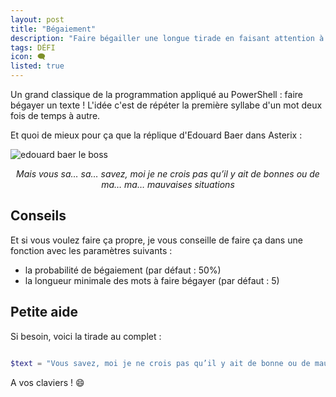 ```yaml
---
layout: post
title: "Bégaiement"
description: "Faire bégailler une longue tirade en faisant attention à la longueur des mots et aux syllabes"
tags: DÉFI
icon: 🗨️
listed: true
---
```


Un grand classique de la programmation appliqué au PowerShell : faire bégayer un texte !
L'idée c'est de répéter la première syllabe d'un mot deux fois de temps à autre.

Et quoi de mieux pour ça que la réplique d'Edouard Baer dans Asterix :

![edouard baer le boss](https://c.tenor.com/3J9KbV6Gt1sAAAAC/asterix-obelix.gif)

<div style="text-align: center">
  <i> Mais vous sa… sa… savez, moi je ne crois pas qu’il y ait de bonnes ou de ma… ma… mauvaises situations</i>
</div>

## Conseils

Et si vous voulez faire ça propre, je vous conseille de faire ça dans une fonction avec les paramètres suivants :
  - la probabilité de bégaiement (par défaut : 50%)
  - la longueur minimale des mots à faire bégayer (par défaut : 5)

## Petite aide

Si besoin, voici la tirade au complet : 

```powershell

$text = "Vous savez, moi je ne crois pas qu’il y ait de bonne ou de mauvaise situation. Moi, si je devais résumer ma vie aujourd’hui avec vous, je dirais que c’est d’abord des rencontres. Des gens qui m’ont tendu la main, peut-être à un moment où je ne pouvais pas, où j’étais seul chez moi. Et c’est assez curieux de se dire que les hasards, les rencontres forgent une destinée… Parce que quand on a le goût de la chose, quand on a le goût de la chose bien faite, le beau geste, parfois on ne trouve pas l’interlocuteur en face je dirais, le miroir qui vous aide à avancer. Alors ça n’est pas mon cas, comme je disais là, puisque moi au contraire, j’ai pu : et je dis merci à la vie, je lui dis merci, je chante la vie, je danse la vie… je ne suis qu’amour ! Et finalement, quand beaucoup de gens aujourd’hui me disent « Mais comment fais-tu pour avoir cette humanité ? », et bien je leur réponds très simplement, je leur dis que c’est ce goût de l’amour ce goût donc qui m’a poussé aujourd’hui à entreprendre une construction mécanique, mais demain qui sait ? Peut-être simplement à me mettre au service de la communauté, à faire le don, le don de soi…"

```

A vos claviers ! 😄
